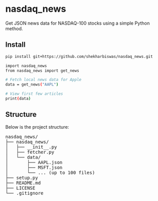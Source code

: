 # nasdaq_news

Get JSON news data for NASDAQ-100 stocks using a simple Python method.

## Install

```bash
pip install git+https://github.com/shekharbiswas/nasdaq_news.git

import nasdaq_news
from nasdaq_news import get_news

# Fetch local news data for Apple
data = get_news("AAPL")

# View first few articles
print(data)

```


## Structure
Below is the project structure:

<pre>
nasdaq_news/
├── nasdaq_news/
│   ├── __init__.py
│   ├── fetcher.py
│   └── data/
│       ├── AAPL.json
│       ├── MSFT.json
│       └── ... (up to 100 files)
├── setup.py
├── README.md
├── LICENSE
└── .gitignore
</pre>

